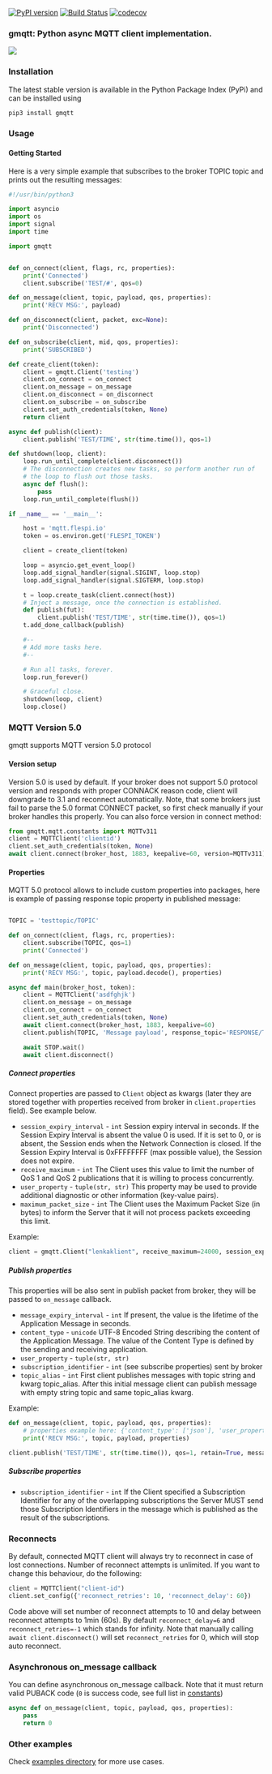 [![PyPI version](https://badge.fury.io/py/gmqtt.svg)](https://badge.fury.io/py/gmqtt) [![Build Status](https://travis-ci.com/wialon/gmqtt.svg?branch=master)](https://travis-ci.com/wialon/gmqtt) [![codecov](https://codecov.io/gh/wialon/gmqtt/branch/master/graph/badge.svg)](https://codecov.io/gh/wialon/gmqtt)


### gmqtt: Python async MQTT client implementation.

![](./static/logo.png)

### Installation 

The latest stable version is available in the Python Package Index (PyPi) and can be installed using
```bash
pip3 install gmqtt
```


### Usage
#### Getting Started

Here is a very simple example that subscribes to the broker TOPIC topic and prints out the resulting messages:

```python
#!/usr/bin/python3

import asyncio
import os
import signal
import time

import gmqtt


def on_connect(client, flags, rc, properties):
    print('Connected')
    client.subscribe('TEST/#', qos=0)

def on_message(client, topic, payload, qos, properties):
    print('RECV MSG:', payload)

def on_disconnect(client, packet, exc=None):
    print('Disconnected')

def on_subscribe(client, mid, qos, properties):
    print('SUBSCRIBED')

def create_client(token):
    client = gmqtt.Client('testing')
    client.on_connect = on_connect
    client.on_message = on_message
    client.on_disconnect = on_disconnect
    client.on_subscribe = on_subscribe
    client.set_auth_credentials(token, None)
    return client

async def publish(client):
    client.publish('TEST/TIME', str(time.time()), qos=1)

def shutdown(loop, client):
    loop.run_until_complete(client.disconnect())
    # The disconnection creates new tasks, so perform another run of
    # the loop to flush out those tasks.
    async def flush():
        pass
    loop.run_until_complete(flush())

if __name__ == '__main__':

    host = 'mqtt.flespi.io'
    token = os.environ.get('FLESPI_TOKEN')

    client = create_client(token)

    loop = asyncio.get_event_loop()
    loop.add_signal_handler(signal.SIGINT, loop.stop)
    loop.add_signal_handler(signal.SIGTERM, loop.stop)

    t = loop.create_task(client.connect(host))
    # Inject a message, once the connection is established.
    def publish(fut):
        client.publish('TEST/TIME', str(time.time()), qos=1)
    t.add_done_callback(publish)

    #--
    # Add more tasks here.
    #--

    # Run all tasks, forever.
    loop.run_forever()

    # Graceful close.
    shutdown(loop, client)
    loop.close()
``` 

### MQTT Version 5.0
gmqtt supports MQTT version 5.0 protocol

#### Version setup
Version 5.0 is used by default. If your broker does not support 5.0 protocol version and responds with proper CONNACK reason code, client will downgrade to 3.1 and reconnect automatically. Note, that some brokers just fail to parse the 5.0 format CONNECT packet, so first check manually if your broker handles this properly. 
You can also force version in connect method:
```python
from gmqtt.mqtt.constants import MQTTv311
client = MQTTClient('clientid')
client.set_auth_credentials(token, None)
await client.connect(broker_host, 1883, keepalive=60, version=MQTTv311)
```

#### Properties
MQTT 5.0 protocol allows to include custom properties into packages, here is example of passing response topic property in published message:
```python

TOPIC = 'testtopic/TOPIC'

def on_connect(client, flags, rc, properties):
    client.subscribe(TOPIC, qos=1)
    print('Connected')

def on_message(client, topic, payload, qos, properties):
    print('RECV MSG:', topic, payload.decode(), properties)

async def main(broker_host, token):
    client = MQTTClient('asdfghjk')
    client.on_message = on_message
    client.on_connect = on_connect
    client.set_auth_credentials(token, None)
    await client.connect(broker_host, 1883, keepalive=60)
    client.publish(TOPIC, 'Message payload', response_topic='RESPONSE/TOPIC')

    await STOP.wait()
    await client.disconnect()
```
##### Connect properties
Connect properties are passed to `Client` object as kwargs (later they are stored together with properties received from broker in `client.properties` field). See example below.
* `session_expiry_interval` - `int` Session expiry interval in seconds. If the Session Expiry Interval is absent the value 0 is used. If it is set to 0, or is absent, the Session ends when the Network Connection is closed. If the Session Expiry Interval is 0xFFFFFFFF (max possible value), the Session does not expire.
* `receive_maximum` - `int` The Client uses this value to limit the number of QoS 1 and QoS 2 publications that it is willing to process concurrently.
* `user_property` - `tuple(str, str)` This property may be used to provide additional diagnostic or other information (key-value pairs).
* `maximum_packet_size` - `int` The Client uses the Maximum Packet Size (in bytes) to inform the Server that it will not process packets exceeding this limit.

Example:
```python
client = gmqtt.Client("lenkaklient", receive_maximum=24000, session_expiry_interval=60, user_property=('myid', '12345'))
```

##### Publish properties
This properties will be also sent in publish packet from broker, they will be passed to `on_message` callback.
* `message_expiry_interval` - `int` If present, the value is the lifetime of the Application Message in seconds.
* `content_type` - `unicode` UTF-8 Encoded String describing the content of the Application Message. The value of the Content Type is defined by the sending and receiving application.
* `user_property` - `tuple(str, str)`
* `subscription_identifier` - `int` (see subscribe properties) sent by broker
* `topic_alias` - `int` First client publishes messages with topic string and kwarg topic_alias. After this initial message client can publish message with empty string topic and same topic_alias kwarg.

Example:
```python
def on_message(client, topic, payload, qos, properties):
    # properties example here: {'content_type': ['json'], 'user_property': [('timestamp', '1524235334.881058')], 'message_expiry_interval': [60], 'subscription_identifier': [42, 64]}
    print('RECV MSG:', topic, payload, properties)

client.publish('TEST/TIME', str(time.time()), qos=1, retain=True, message_expiry_interval=60, content_type='json')
```

##### Subscribe properties
* `subscription_identifier` - `int` If the Client specified a Subscription Identifier for any of the overlapping subscriptions the Server MUST send those Subscription Identifiers in the message which is published as the result of the subscriptions.

### Reconnects
By default, connected MQTT client will always try to reconnect in case of lost connections. Number of reconnect attempts is unlimited.
If you want to change this behaviour, do the following:
```python
client = MQTTClient("client-id")
client.set_config({'reconnect_retries': 10, 'reconnect_delay': 60})
```
Code above will set number of reconnect attempts to 10 and delay between reconnect attempts to 1min (60s). By default `reconnect_delay=6` and  `reconnect_retries=-1` which stands for infinity.
Note that manually calling `await client.disconnect()` will set `reconnect_retries` for 0, which will stop auto reconnect.

### Asynchronous on_message callback
You can define asynchronous on_message callback.
Note that it must return valid PUBACK code (`0` is success code, see full list in [constants](gmqtt/mqtt/constants.py#L69))
```python
async def on_message(client, topic, payload, qos, properties):
    pass
    return 0
```

### Other examples
Check [examples directory](examples) for more use cases.
